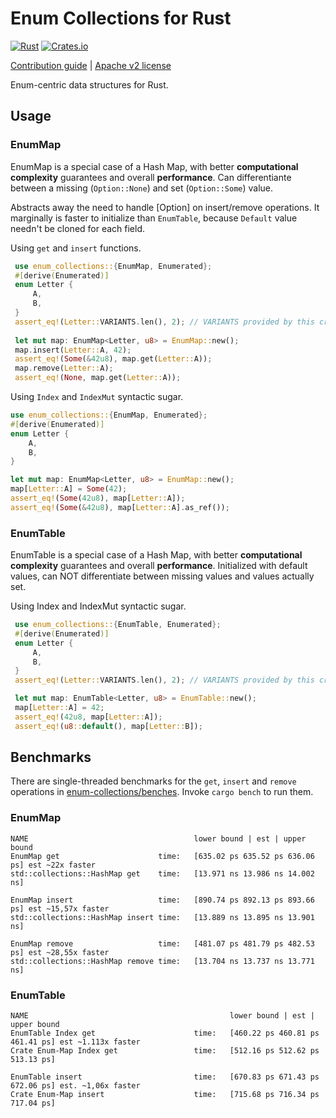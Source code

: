 # Enum Collections for Rust
[![Rust](https://github.com/Pscheidl/enum-map/actions/workflows/rust.yml/badge.svg)](https://github.com/Pscheidl/enum-map/actions/workflows/rust.yml)
[![Crates.io](https://img.shields.io/crates/v/enum-collections)](https://crates.io/crates/enum-collections)

[Contribution guide](CONTRIBUTING.md) | [Apache v2 license](LICENSE)

Enum-centric data structures for Rust. 

## Usage

### EnumMap

EnumMap is a special case of a Hash Map, with better **computational complexity** guarantees and overall **performance**. Can differentiante between a missing (`Option::None`)
and set (`Option::Some`) value.

Abstracts away the need to handle [Option] on insert/remove operations.
It marginally is faster to initialize than `EnumTable`, because `Default` value needn't be cloned for each field.

Using `get` and `insert` functions.

```rust
 use enum_collections::{EnumMap, Enumerated};
 #[derive(Enumerated)]
 enum Letter {
     A,
     B,
 }
 assert_eq!(Letter::VARIANTS.len(), 2); // VARIANTS provided by this crate
 
 let mut map: EnumMap<Letter, u8> = EnumMap::new();
 map.insert(Letter::A, 42);
 assert_eq!(Some(&42u8), map.get(Letter::A));
 map.remove(Letter::A);
 assert_eq!(None, map.get(Letter::A));
```

Using `Index` and `IndexMut` syntactic sugar.
 ```rust
 use enum_collections::{EnumMap, Enumerated};
 #[derive(Enumerated)]
 enum Letter {
     A,
     B,
 }

 let mut map: EnumMap<Letter, u8> = EnumMap::new();
 map[Letter::A] = Some(42);
 assert_eq!(Some(42u8), map[Letter::A]);
 assert_eq!(Some(&42u8), map[Letter::A].as_ref());
 ```

### EnumTable

EnumTable is a special case of a Hash Map, with better **computational complexity** guarantees and overall **performance**. Initialized with default values, can NOT differentiate between missing values
and values actually set.

Using Index and IndexMut syntactic sugar.

```rust
 use enum_collections::{EnumTable, Enumerated};
 #[derive(Enumerated)]
 enum Letter {
     A,
     B,
 }
 assert_eq!(Letter::VARIANTS.len(), 2); // VARIANTS provided by this crate

 let mut map: EnumTable<Letter, u8> = EnumTable::new();
 map[Letter::A] = 42;
 assert_eq!(42u8, map[Letter::A]);
 assert_eq!(u8::default(), map[Letter::B]);
```

## Benchmarks

There are single-threaded benchmarks for the `get`, `insert` and `remove` operations in [enum-collections/benches](enum-collections/benches/). Invoke `cargo bench` to run them.

### EnumMap
```
NAME                                     lower bound | est | upper bound
EnumMap get                      time:   [635.02 ps 635.52 ps 636.06 ps] est ~22x faster
std::collections::HashMap get    time:   [13.971 ns 13.986 ns 14.002 ns]

EnumMap insert                   time:   [890.74 ps 892.13 ps 893.66 ps] est ~15,57x faster
std::collections::HashMap insert time:   [13.889 ns 13.895 ns 13.901 ns]

EnumMap remove                   time:   [481.07 ps 481.79 ps 482.53 ps] est ~28,55x faster
std::collections::HashMap remove time:   [13.704 ns 13.737 ns 13.771 ns]
```

### EnumTable

```
NAME                                             lower bound | est | upper bound
EnumTable Index get                      time:   [460.22 ps 460.81 ps 461.41 ps] est ~1.113x faster
Crate Enum-Map Index get                 time:   [512.16 ps 512.62 ps 513.13 ps]

EnumTable insert                         time:   [670.83 ps 671.43 ps 672.06 ps] est. ~1,06x faster
Crate Enum-Map insert                    time:   [715.68 ps 716.34 ps 717.04 ps]
```
